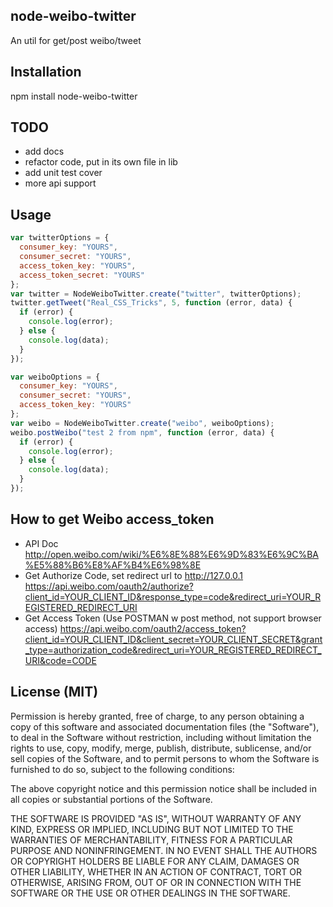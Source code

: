 node-weibo-twitter
-------------------

An util for get/post weibo/tweet

## Installation

npm install node-weibo-twitter

## TODO

- add docs
- refactor code, put in its own file in lib
- add unit test cover 
- more api support

## Usage 

```js
var twitterOptions = {
  consumer_key: "YOURS",
  consumer_secret: "YOURS",
  access_token_key: "YOURS",
  access_token_secret: "YOURS"
};
var twitter = NodeWeiboTwitter.create("twitter", twitterOptions);
twitter.getTweet("Real_CSS_Tricks", 5, function (error, data) {
  if (error) {
    console.log(error);
  } else {
    console.log(data);
  }
});

var weiboOptions = {
  consumer_key: "YOURS",
  consumer_secret: "YOURS",
  access_token_key: "YOURS"
};
var weibo = NodeWeiboTwitter.create("weibo", weiboOptions);
weibo.postWeibo("test 2 from npm", function (error, data) {
  if (error) {
    console.log(error);
  } else {
    console.log(data);
  }
});
```
 
## How to get Weibo access_token

- API Doc
http://open.weibo.com/wiki/%E6%8E%88%E6%9D%83%E6%9C%BA%E5%88%B6%E8%AF%B4%E6%98%8E
- Get Authorize Code, set redirect url to http://127.0.0.1
https://api.weibo.com/oauth2/authorize?client_id=YOUR_CLIENT_ID&response_type=code&redirect_uri=YOUR_REGISTERED_REDIRECT_URI
- Get Access Token (Use POSTMAN w post method, not support browser access)
https://api.weibo.com/oauth2/access_token?client_id=YOUR_CLIENT_ID&client_secret=YOUR_CLIENT_SECRET&grant_type=authorization_code&redirect_uri=YOUR_REGISTERED_REDIRECT_URI&code=CODE

License (MIT)
-------------

Permission is hereby granted, free of charge, to any person obtaining a copy of this software and associated documentation files (the "Software"), to deal in the Software without restriction, including without limitation the rights to use, copy, modify, merge, publish, distribute, sublicense, and/or sell copies of the Software, and to permit persons to whom the Software is furnished to do so, subject to the following conditions:

The above copyright notice and this permission notice shall be included in all copies or substantial portions of the Software.

THE SOFTWARE IS PROVIDED "AS IS", WITHOUT WARRANTY OF ANY KIND, EXPRESS OR IMPLIED, INCLUDING BUT NOT LIMITED TO THE WARRANTIES OF MERCHANTABILITY, FITNESS FOR A PARTICULAR PURPOSE AND NONINFRINGEMENT. IN NO EVENT SHALL THE AUTHORS OR COPYRIGHT HOLDERS BE LIABLE FOR ANY CLAIM, DAMAGES OR OTHER LIABILITY, WHETHER IN AN ACTION OF CONTRACT, TORT OR OTHERWISE, ARISING FROM, OUT OF OR IN CONNECTION WITH THE SOFTWARE OR THE USE OR OTHER DEALINGS IN THE SOFTWARE.
